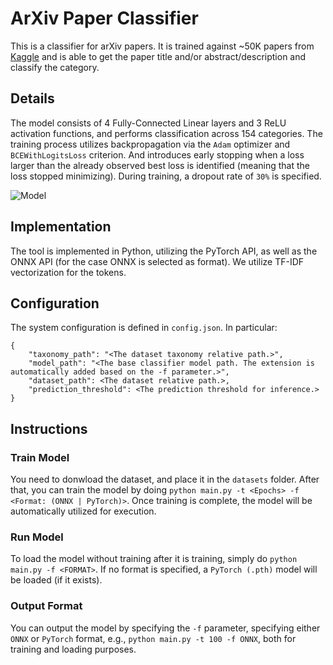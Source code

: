 # ArXiv Paper Classifier

This is a classifier for arXiv papers. It is trained against ~50K papers from [Kaggle](https://www.kaggle.com/datasets/barclaysav/b-interview-arxiv-dataset) and is able to get the paper title and/or abstract/description and classify the category.

## Details
The model consists of 4 Fully-Connected Linear layers and 3 ReLU activation functions, and performs classification across 154 categories. The training process utilizes backpropagation via the `Adam` optimizer and `BCEWithLogitsLoss` criterion. And introduces early stopping when a loss larger than the already observed best loss is identified (meaning that the loss stopped minimizing). During training, a dropout rate of `30%` is specified.

![Model](https://github.com/user-attachments/assets/29346063-0630-48f7-bdc7-9577af460a45)

## Implementation
The tool is implemented in Python, utilizing the PyTorch API, as well as the ONNX API (for the case ONNX is selected as format). We utilize TF-IDF vectorization for the tokens.

## Configuration
The system configuration is defined in `config.json`. In particular:
```
{
    "taxonomy_path": "<The dataset taxonomy relative path.>",
    "model_path": "<The base classifier model path. The extension is automatically added based on the -f parameter.>",
    "dataset_path": <The dataset relative path.>,
    "prediction_threshold": <The prediction threshold for inference.>
}
```

## Instructions

### Train Model
You need to donwload the dataset, and place it in the `datasets` folder.
After that, you can train the model by doing `python main.py -t <Epochs> -f <Format: (ONNX | PyTorch)>`. Once training is complete, the model will be automatically utilized for execution.

### Run Model
To load the model without training after it is training, simply do `python main.py -f <FORMAT>`. If no format is specified, a `PyTorch (.pth)` model will be loaded (if it exists).

### Output Format
You can output the model by specifying the `-f` parameter, specifying either `ONNX` or `PyTorch` format, e.g., `python main.py -t 100 -f ONNX`, both for training and loading purposes.
